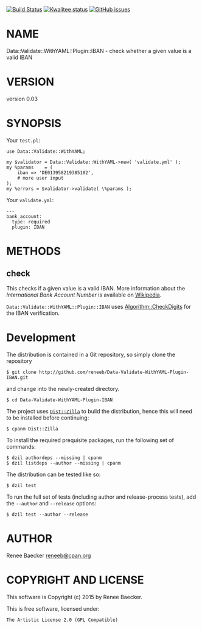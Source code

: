 [![Build Status](https://travis-ci.org/reneeb/Data-Validate-WithYAML-Plugin-IBAN.svg?branch=master)](https://travis-ci.org/reneeb/Data-Validate-WithYAML-Plugin-IBAN)
[![Kwalitee status](http://cpants.cpanauthors.org/dist/Data-Validate-WithYAML-Plugin-IBAN.png)](http://cpants.charsbar.org/dist/overview/Data-Validate-WithYAML-Plugin-IBAN)
[![GitHub issues](https://img.shields.io/github/issues/reneeb/Data-Validate-WithYAML-Plugin-IBAN.svg)](https://github.com/reneeb/Data-Validate-WithYAML-Plugin-IBAN/issues)

# NAME

Data::Validate::WithYAML::Plugin::IBAN - check whether a given value is a valid IBAN

# VERSION

version 0.03

# SYNOPSIS

Your `test.pl`:

    use Data::Validate::WithYAML;
    
    my $validator = Data::Validate::WithYAML->new( 'validate.yml' );
    my %params    = (
        iban => 'DE013958219385182',
        # more user input
    );
    my %errors = $validator->validate( \%params );

Your `validate.yml`:

    ---
    bank_account:
      type: required
      plugin: IBAN

# METHODS

## check

This checks if a given value is a valid IBAN. More information about
the _International Bank Account Number_ is available on
[Wikipedia](https://en.wikipedia.org/wiki/International_Bank_Account_Number).

`Data::Validate::WithYAML::Plugin::IBAN` uses [Algorithm::CheckDigits](https://metacpan.org/pod/Algorithm::CheckDigits)
for the IBAN verification.



# Development

The distribution is contained in a Git repository, so simply clone the
repository

```
$ git clone http://github.com/reneeb/Data-Validate-WithYAML-Plugin-IBAN.git
```

and change into the newly-created directory.

```
$ cd Data-Validate-WithYAML-Plugin-IBAN
```

The project uses [`Dist::Zilla`](https://metacpan.org/pod/Dist::Zilla) to
build the distribution, hence this will need to be installed before
continuing:

```
$ cpanm Dist::Zilla
```

To install the required prequisite packages, run the following set of
commands:

```
$ dzil authordeps --missing | cpanm
$ dzil listdeps --author --missing | cpanm
```

The distribution can be tested like so:

```
$ dzil test
```

To run the full set of tests (including author and release-process tests),
add the `--author` and `--release` options:

```
$ dzil test --author --release
```

# AUTHOR

Renee Baecker <reneeb@cpan.org>

# COPYRIGHT AND LICENSE

This software is Copyright (c) 2015 by Renee Baecker.

This is free software, licensed under:

    The Artistic License 2.0 (GPL Compatible)
